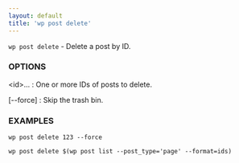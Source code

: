 ```yaml
---
layout: default
title: 'wp post delete'
---
```


`wp post delete` - Delete a post by ID.

### OPTIONS

&lt;id&gt;...
: One or more IDs of posts to delete.

[\--force]
: Skip the trash bin.

### EXAMPLES

    wp post delete 123 --force

    wp post delete $(wp post list --post_type='page' --format=ids)

